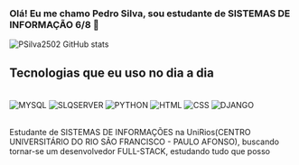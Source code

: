 ### Olá! Eu me chamo Pedro Silva, sou estudante de SISTEMAS DE INFORMAÇÃO 6/8 👋

![PSilva2502 GitHub stats](https://github-readme-stats.vercel.app/api?username=DevPedro&show_icons=true&theme=dracula)

## Tecnologias que eu uso no dia a dia

<div style="display: inline_block"><br/>
    <img align="center" alt="MYSQL" src="https://img.shields.io/badge/MySQL-00000F?style=for-the-badge&logo=mysql&logoColor=white">
    <img align="center" alt="SLQSERVER" src="https://img.shields.io/badge/Microsoft_SQL_Server-CC2927?style=for-the-badge&logo=microsoft-sql-server&logoColor=white">
    <img align="center" alt="PYTHON" src="https://img.shields.io/badge/Python-3776AB?style=for-the-badge&logo=python&logoColor=white">
    <img align="center" alt="HTML" src="https://img.shields.io/badge/HTML5-E34F26?style=for-the-badge&logo=html5&logoColor=white">
    <img align="center" alt="CSS" src="https://img.shields.io/badge/CSS3-1572B6?style=for-the-badge&logo=css3&logoColor=white">
    <img align="center" alt="DJANGO" src="https://img.shields.io/badge/Django-092E20?style=for-the-badge&logo=django&logoColor=white">
</div><br/>

Estudante de SISTEMAS DE INFORMAÇÕES na UniRios(CENTRO UNIVERSITÁRIO DO RIO SÃO FRANCISCO - PAULO AFONSO), buscando tornar-se um desenvolvedor FULL-STACK, estudando tudo que posso
